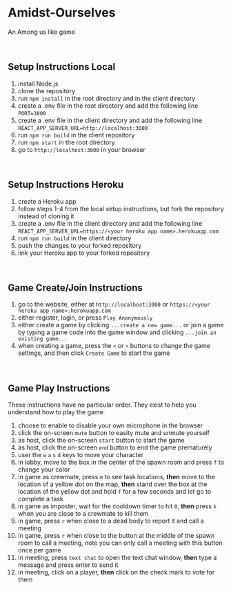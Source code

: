 # Amidst-Ourselves
An Among us like game

<br>

## Setup Instructions Local

1. install Node.js
2. clone the repository
3. run `npm install` in the root directory and in the client directory
4. create a .env file in the root directory and add the following line `PORT=3000`
5. create a .env file in the client directory and add the following line `REACT_APP_SERVER_URL=http://localhost:3000`
6. run `npm run build` in the client repository
7. run `npm start` in the root directory
8. go to `http://localhost:3000` in your browser

<br>

## Setup Instructions Heroku

1. create a Heroku app
2. follow steps 1-4 from the local setup instructions, but fork the repository instead of cloning it
3. create a .env file in the client directory and add the following line `REACT_APP_SERVER_URL=https://<your heroku app name>.herokuapp.com`
4. run `npm run build` in the client directory
5. push the changes to your forked repository
6. link your Heroku app to your forked repository

<br>

## Game Create/Join Instructions

1. go to the website, either at `http://localhost:3000` or `https://<your heroku app name>.herokuapp.com`
2. either register, login, or press `Play Anonymously`
3. either create a game by clicking `...create a new game...` or join a game by typing a game code into the game window and clicking `...join an existing game...`
4. when creating a game, press the `<` or `>` buttons to change the game settings, and then click `Create Game` to start the game

<br>

## Game Play Instructions
These instructions have no particular order. They exist to help you understand how to play the game.
1. choose to enable to disable your own microphone in the browser
2. click the on-screen `mute` button to easity mute and unmute yourself
3. as host, click the on-screen `start` button to start the game
4. as host, click the on-screen `end` button to end the game prematurely
5. user the `w` `a` `s` `d` keys to move your character
6. in lobby, move to the box in the center of the spawn room and press `f` to change your color
7. in game as crewmate, press `m` to see task locations, <b>then</b> move to the location of a yellow dot on the map, <b>then</b> stand over the box at the location of the yellow dot and hold `f` for a few seconds and let go to complete a task
8. in game as imposter, wait for the cooldown timer to hit `0`, <b>then</b> press `k` when you are close to a crewmate to kill them
9. in game, press `r` when close to a dead body to report it and call a meeting
10. in game, press `r` when close to the button at the middle of the spawn room to call a meeting, note you can only call a meeting with this button once per game
11. in meeting, press `text chat` to open the text chat window, <b>then</b> type a message and press enter to send it
12. in meeting, click on a player, <b>then</b> click on the check mark to vote for them
